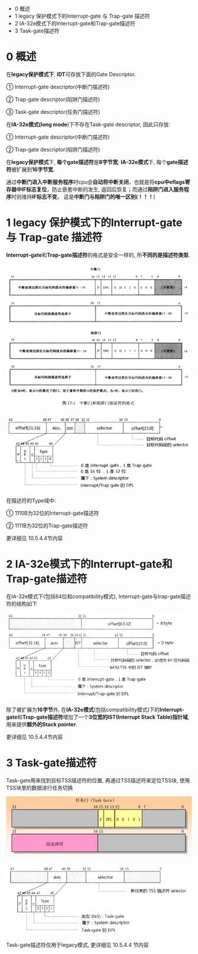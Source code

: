 - 0 概述
- 1 legacy 保护模式下的Interrupt\-gate 与 Trap\-gate 描述符
- 2 IA\-32e模式下的Interrupt\-gate和Trap\-gate描述符
- 3 Task\-gate描述符

# 0 概述

在**legacy保护模式下**, **IDT**可存放下面的Gate Descriptor.

① Interrupt\-gate descriptor(中断门描述符)

② Trap\-gate descriptor(陷阱门描述符)

③ Task\-gate descriptor(任务门描述符)

在**IA\-32e模式(long mode**)下不存在Task\-gate descriptor, 因此只存放:

① Interrupt\-gate descriptor(中断门描述符)

② Trap\-gate descriptor(陷阱门描述符)

在**legacy保护模式**下, **每个gate描述符**是**8字节宽**; **IA\-32e模式**下, 每个**gate描述符**被扩展到**16字节宽**.

通过**中断门进入中断服务程序**时cpu会**自动将中断关闭**，也就是将**cpu中eflags寄存器中IF标志复位**，防止嵌套中断的发生, 返回后恢复；而通过**陷阱门进入服务程序**时则维持**IF标志不变**。 这是**中断门与陷阱门的唯一区别(！！！**)

# 1 legacy 保护模式下的Interrupt\-gate 与 Trap\-gate 描述符

**Interrupt-gate**和**Trap\-gate描述符**的格式是安全一样的, 所**不同的是描述符类型**.

![config](./images/6.png)

![config](./images/9.png)

在描述符的Type域中:

① 1110B为32位的Interrupt\-gate描述符

② 1111B为32位的Trap\-gate描述符

更详细见 10.5.4.4节内容

# 2 IA\-32e模式下的Interrupt\-gate和Trap\-gate描述符

在IA\-32e模式下(包括64位和compatibility模式), Interrupt\-gate与trap\-gate描述符的结构如下

![config](./images/10.png)

除了被扩展为**16字节**外, 在**IA\-32e模式**(包括compatibility模式)下的**Interrupt\-gate**和**Trap\-gate描述符**增加了一个**3位宽的IST(Interrupt Stack Table)指针域**, 用来提供**额外的Stack pointer**.

更详细见 10.5.4.4节内容

# 3 Task\-gate描述符

Task\-gate用来找到目标TSS描述符的位置, 再通过TSS描述符来定位TSS块, 使用TSS块里的数据进行任务切换

![config](./images/11.png)

![config](./images/12.png)

Task\-gate描述符仅用于legacy模式, 更详细见 10.5.4.4 节内容